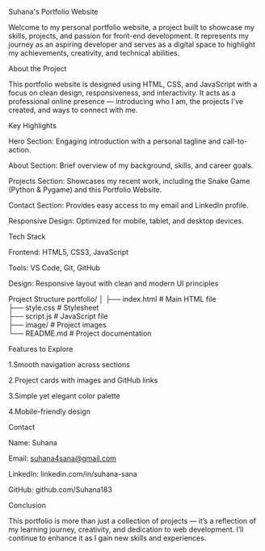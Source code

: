 Suhana's Portfolio Website

Welcome to my personal portfolio website, a project built to showcase my skills, projects, and passion for front-end development. It represents my journey as an aspiring developer and serves as a digital space to highlight my achievements, creativity, and technical abilities.

  About the Project

This portfolio website is designed using HTML, CSS, and JavaScript with a focus on clean design, responsiveness, and interactivity. It acts as a professional online presence — introducing who I am, the projects I’ve created, and ways to connect with me.

  Key Highlights

Hero Section: Engaging introduction with a personal tagline and call-to-action.

About Section: Brief overview of my background, skills, and career goals.

Projects Section: Showcases my recent work, including the Snake Game (Python & Pygame) and this Portfolio Website.

Contact Section: Provides easy access to my email and LinkedIn profile.

Responsive Design: Optimized for mobile, tablet, and desktop devices.

  Tech Stack

Frontend: HTML5, CSS3, JavaScript

Tools: VS Code, Git, GitHub

Design: Responsive layout with clean and modern UI principles

  Project Structure
portfolio/
│
├── index.html          # Main HTML file  
├── style.css           # Stylesheet  
├── script.js           # JavaScript file  
├── image/              # Project images  
└── README.md           # Project documentation  

 Features to Explore

1.Smooth navigation across sections

2.Project cards with images and GitHub links

3.Simple yet elegant color palette

4.Mobile-friendly design

 Contact

Name: Suhana

Email: suhana4sana@gmail.com

LinkedIn: linkedin.com/in/suhana-sana

GitHub: github.com/Suhana183

 Conclusion

This portfolio is more than just a collection of projects — it’s a reflection of my learning journey, creativity, and dedication to web development. I’ll continue to enhance it as I gain new skills and experiences.
